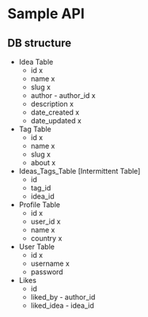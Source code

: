 # Sample API

## DB structure

- Idea Table
    - id x
    - name x
    - slug x
    - author - author_id x
    - description x
    - date_created x
    - date_updated x
- Tag Table
    - id x
    - name x
    - slug x
    - about x
- Ideas_Tags_Table [Intermittent Table]
    - id
    - tag_id
    - idea_id
- Profile Table
    - id x
    - user_id x
    - name x
    - country x
- User Table
    - id x
    - username x
    - password
- Likes
    - id
    - liked_by - author_id
    - liked_idea - idea_id